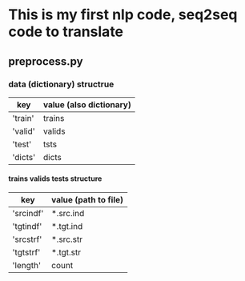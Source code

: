 # This is my first nlp code, seq2seq code to translate

## preprocess.py
### data (dictionary) structrue

key | value (also dictionary)
---- | ---
'train' | trains
'valid' |  valids
'test' |  tsts
'dicts' |  dicts

#### trains valids tests structure

key | value (path to file)
---- | ---
'srcindf' | *.src.ind
'tgtindf' | *.tgt.ind
'srcstrf' | *.src.str
'tgtstrf' | *.tgt.str
'length'  | count